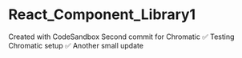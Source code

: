 # React_Component_Library1
Created with CodeSandbox
Second commit for Chromatic ✅
Testing Chromatic setup ✅
Another small update
